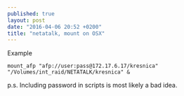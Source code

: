 ```yaml
---
published: true
layout: post
date: "2016-04-06 20:52 +0200"
title: "netatalk, mount on OSX"
---
```


Example

    mount_afp "afp://user:pass@172.17.6.17/kresnica" "/Volumes/int_raid/NETATALK/kresnica" &

p.s. Including password in scripts is most likely a bad idea.